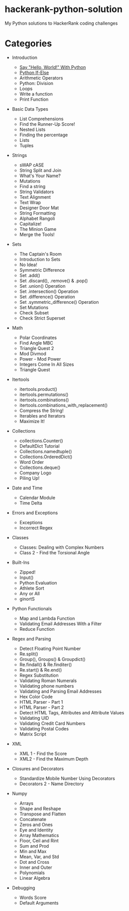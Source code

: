 # hackerank-python-solution
My Python solutions to HackerRank coding challenges

# Categories
- Introduction
  - [Say "Hello, World!" With Python](solutions/Introduction/hello_world.py)
  - [Python If-Else](solutions/Introduction/Python-If-Else)
  - Arithmetic Operators
  - Python: Division
  - Loops
  - Write a function
  - Print Function


- Basic Data Types
  - List Comprehensions
  - Find the Runner-Up Score!
  - Nested Lists
  - Finding the percentage
  - Lists
  - Tuples


- Strings
  - sWAP cASE
  - String Split and Join
  - What's Your Name?
  - Mutations
  - Find a string
  - String Validators
  - Text Alignment
  - Text Wrap
  - Designer Door Mat
  - String Formatting
  - Alphabet Rangoli
  - Capitalize!
  - The Minion Game
  - Merge the Tools!


- Sets
  - The Captain's Room
  - Introduction to Sets
  - No Idea!
  - Symmetric Difference
  - Set .add()
  - Set .discard(), .remove() & .pop()
  - Set .union() Operation
  - Set .intersection() Operation
  - Set .difference() Operation
  - Set .symmetric_difference() Operation
  - Set Mutations
  - Check Subset
  - Check Strict Superset


- Math
  - Polar Coordinates
  - Find Angle MBC
  - Triangle Quest 2
  - Mod Divmod
  - Power - Mod Power
  - Integers Come In All Sizes
  - Triangle Quest


- Itertools
  - itertools.product()
  - itertools.permutations()
  - itertools.combinations()
  - itertools.combinations_with_replacement()
  - Compress the String!
  - Iterables and Iterators
  - Maximize It!

- Collections
  - collections.Counter()
  - DefaultDict Tutorial
  - Collections.namedtuple()
  - Collections.OrderedDict()
  - Word Order
  - Collections.deque()
  - Company Logo
  - Piling Up!


- Date and Time
  - Calendar Module
  - Time Delta


- Errors and Exceptions
  - Exceptions
  - Incorrect Regex

- Classes
  - Classes: Dealing with Complex Numbers
  - Class 2 - Find the Torsional Angle

- Built-Ins
  - Zipped!
  - Input()
  - Python Evaluation
  - Athlete Sort
  - Any or All
  - ginortS


- Python Functionals
  - Map and Lambda Function
  - Validating Email Addresses With a Filter
  - Reduce Function

- Regex and Parsing
  - Detect Floating Point Number
  - Re.split()
  - Group(), Groups() & Groupdict()
  - Re.findall() & Re.finditer()
  - Re.start() & Re.end()
  - Regex Substitution
  - Validating Roman Numerals
  - Validating phone numbers
  - Validating and Parsing Email Addresses
  - Hex Color Code
  - HTML Parser - Part 1
  - HTML Parser - Part 2
  - Detect HTML Tags, Attributes and Attribute Values
  - Validating UID
  - Validating Credit Card Numbers
  - Validating Postal Codes
  - Matrix Script

- XML
  - XML 1 - Find the Score
  - XML2 - Find the Maximum Depth

- Closures and Decorators
  - Standardize Mobile Number Using Decorators
  - Decorators 2 - Name Directory

- Numpy
  - Arrays
  - Shape and Reshape
  - Transpose and Flatten
  - Concatenate
  - Zeros and Ones
  - Eye and Identity
  - Array Mathematics
  - Floor, Ceil and Rint
  - Sum and Prod
  - Min and Max
  - Mean, Var, and Std
  - Dot and Cross
  - Inner and Outer
  - Polynomials
  - Linear Algebra


- Debugging
  - Words Score
  - Default Arguments

  
